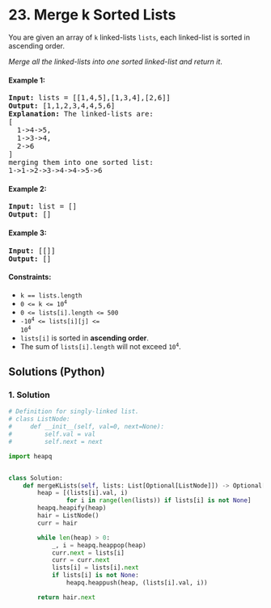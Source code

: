 # 23. Merge k Sorted Lists
You are given an array of `k` linked-lists `lists`, each linked-list is sorted in ascending order.

*Merge all the linked-lists into one sorted linked-list and return it*.

#### Example 1:
<pre>
<strong>Input:</strong> lists = [[1,4,5],[1,3,4],[2,6]]
<strong>Output:</strong> [1,1,2,3,4,4,5,6]
<strong>Explanation:</strong> The linked-lists are:
[
  1->4->5,
  1->3->4,
  2->6
]
merging them into one sorted list:
1->1->2->3->4->4->5->6
</pre>

#### Example 2:
<pre>
<strong>Input:</strong> list = []
<strong>Output:</strong> []
</pre>

#### Example 3:
<pre>
<strong>Input:</strong> [[]]
<strong>Output:</strong> []
</pre>

#### Constraints:
* `k == lists.length`
* <code>0 <= k <= 10<sup>4</sup></code>
* `0 <= lists[i].length <= 500`
* <code>-10<sup>4</sup> <= lists[i][j] <= 10<sup>4</sup></code>
* `lists[i]` is sorted in **ascending order**.
* The sum of `lists[i].length` will not exceed <code>10<sup>4</sup></code>.

## Solutions (Python)

### 1. Solution
```Python
# Definition for singly-linked list.
# class ListNode:
#     def __init__(self, val=0, next=None):
#         self.val = val
#         self.next = next

import heapq


class Solution:
    def mergeKLists(self, lists: List[Optional[ListNode]]) -> Optional[ListNode]:
        heap = [(lists[i].val, i)
                for i in range(len(lists)) if lists[i] is not None]
        heapq.heapify(heap)
        hair = ListNode()
        curr = hair

        while len(heap) > 0:
            _, i = heapq.heappop(heap)
            curr.next = lists[i]
            curr = curr.next
            lists[i] = lists[i].next
            if lists[i] is not None:
                heapq.heappush(heap, (lists[i].val, i))

        return hair.next
```
